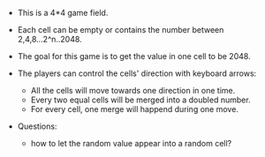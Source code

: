 - This is a 4*4 game field.
- Each cell can be empty or contains the number between 2,4,8...2^n..2048.
- The goal for this game is to get the value in one cell to be 2048.
- The players can control the cells' direction with keyboard arrows:
  - All the cells will move towards one direction in one time.
  - Every two equal cells will be merged into a doubled number.
  - For every cell, one merge will happend during one move.


- Questions:
  - how to let the random value appear into a random cell?